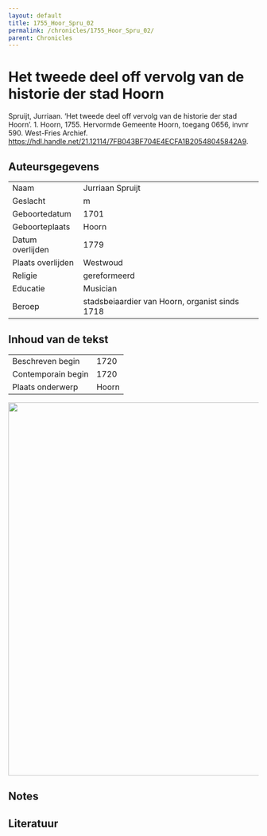 ```yaml
---
layout: default
title: 1755_Hoor_Spru_02
permalink: /chronicles/1755_Hoor_Spru_02/
parent: Chronicles
--- 
```



# Het tweede deel off vervolg van de historie der stad Hoorn 

Spruijt, Jurriaan. ‘Het tweede deel off vervolg van de historie der stad Hoorn’. 1. Hoorn, 1755. Hervormde Gemeente Hoorn, toegang 0656, invnr 590. West-Fries Archief. https://hdl.handle.net/21.12114/7FB043BF704E4ECFA1B20548045842A9. 

## Auteursgegevens 

| | | 
| --------------- | --------------- | 
| Naam | Jurriaan Spruijt | 
| Geslacht | m | 
| Geboortedatum | 1701 | 
| Geboorteplaats | Hoorn | 
| Datum overlijden | 1779 | 
| Plaats overlijden | Westwoud | 
| Religie | gereformeerd | 
| Educatie | Musician | 
| Beroep | stadsbeiaardier van Hoorn, organist sinds 1718 | 

## Inhoud van de tekst 

| | | 
| --------------- | --------------- | 
| Beschreven begin | 1720 | 
| Contemporain begin | 1720 | 
| Plaats onderwerp | Hoorn | 

[<img src="..\..\barplots_chronicles\1755_Hoor_Spru_02.jpg" width="750"/>](..\..\barplots_chronicles\1755_Hoor_Spru_02.jpg) 

## Notes 

## Literatuur 

